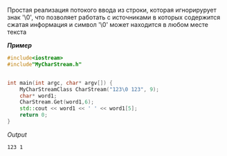 Простая реализация потокого ввода из строки, которая игнорирурует знак '\0', что позволяет работать с источниками в которых содержится сжатая информация и символ '\0' может находится в любом месте текста

***Пример*** 
```c++
#include<iostream>
#include"MyCharStream.h"


int main(int argc, char* argv[]) {
	MyCharStreamClass CharStream("123\0 123", 9);
	char* word1;
	CharStream.Get(word1,6);
	std::cout << word1 << ' ' << word1[5];
	return 0;
}
```
_Output_
```Output
123 1
```
